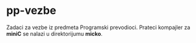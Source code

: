 # pp-vezbe
Zadaci za vezbe iz predmeta Programski prevodioci.
Prateci kompajler za <b>miniC</b> se nalazi u direktorijumu <b>micko</b>.
